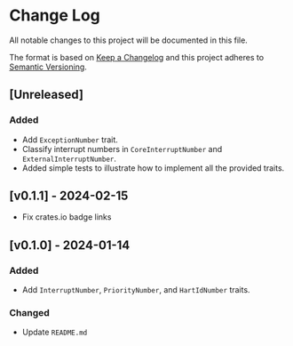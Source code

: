 # Change Log

All notable changes to this project will be documented in this file.

The format is based on [Keep a Changelog](http://keepachangelog.com/)
and this project adheres to [Semantic Versioning](http://semver.org/).

## [Unreleased]

### Added

- Add `ExceptionNumber` trait.
- Classify interrupt numbers in `CoreInterruptNumber` and `ExternalInterruptNumber`.
- Added simple tests to illustrate how to implement all the provided traits.

## [v0.1.1] - 2024-02-15

- Fix crates.io badge links

## [v0.1.0] - 2024-01-14

### Added

- Add `InterruptNumber`, `PriorityNumber`, and `HartIdNumber` traits.

### Changed

- Update `README.md`
